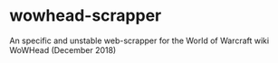# wowhead-scrapper
An specific and unstable web-scrapper for the World of Warcraft wiki WoWHead (December 2018)

